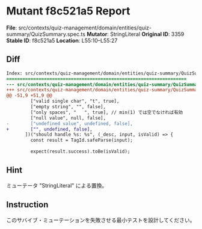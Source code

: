 # Mutant f8c521a5 Report

**File**: src/contexts/quiz-management/domain/entities/quiz-summary/QuizSummary.spec.ts
**Mutator**: StringLiteral
**Original ID**: 3359
**Stable ID**: f8c521a5
**Location**: L55:10–L55:27

## Diff

```diff
Index: src/contexts/quiz-management/domain/entities/quiz-summary/QuizSummary.spec.ts
===================================================================
--- src/contexts/quiz-management/domain/entities/quiz-summary/QuizSummary.spec.ts	original
+++ src/contexts/quiz-management/domain/entities/quiz-summary/QuizSummary.spec.ts	mutated #3359
@@ -51,9 +51,9 @@
         ["valid single char", "t", true],
         ["empty string", "", false],
         ["only spaces", "   ", true], // min(1) では空でなければ有効
         ["null value", null, false],
-        ["undefined value", undefined, false],
+        ["", undefined, false],
       ])("should handle %s: %s", (_desc, input, isValid) => {
         const result = TagId.safeParse(input);
 
         expect(result.success).toBe(isValid);
```

## Hint

ミューテータ "StringLiteral" による置換。

## Instruction

このサバイブ・ミューテーションを失敗させる最小テストを設計してください。
